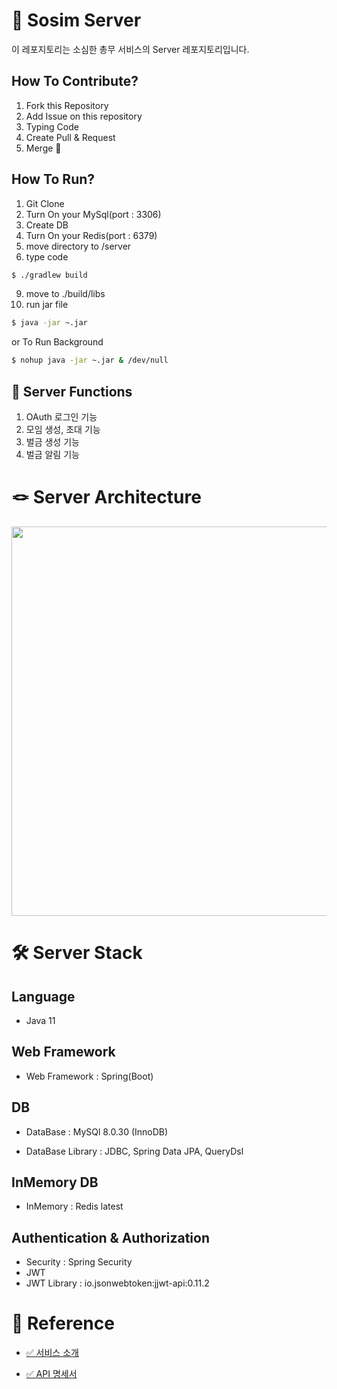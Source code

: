 # 🙌 Sosim Server
이 레포지토리는 소심한 총무 서비스의 Server 레포지토리입니다.

##  How To Contribute?

1. Fork this Repository
2. Add Issue on this repository
3. Typing Code
4. Create Pull & Request
5. Merge 🤗

##  How To Run?

1. Git Clone
2. Turn On your MySql(port : 3306)
3. Create DB
4. Turn On your Redis(port : 6379)
7. move directory to /server
8. type code

```bash
$ ./gradlew build
```

9. move to ./build/libs
10. run jar file

```bash
$ java -jar ~.jar
```

or To Run Background

```bash
$ nohup java -jar ~.jar & /dev/null
```

## 📑 Server Functions
1. OAuth 로그인 기능
2. 모임 생성, 초대 기능
3. 벌금 생성 기능
4. 벌금 알림 기능

# 🪢 Server Architecture
<img width="623" src = "https://user-images.githubusercontent.com/123621015/228475042-c890a0ff-6bd6-4ce4-813f-40735263673b.png">

# 🛠️ Server Stack

## Language
* Java 11

## Web Framework
* Web Framework : Spring(Boot)

## DB

* DataBase : MySQl 8.0.30 (InnoDB)

* DataBase Library : JDBC, Spring Data JPA, QueryDsl

## InMemory DB

* InMemory : Redis latest

## Authentication & Authorization

* Security : Spring Security
* JWT
* JWT Library : io.jsonwebtoken:jjwt-api:0.11.2

# 🔗 Reference

* [✅ 서비스 소개](https://steadfast-car-5c9.notion.site/25348117c25b4403842ed533f388179c)


* [✅ API 명세서]()